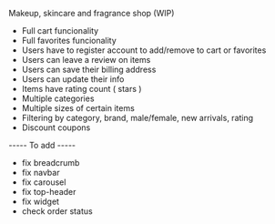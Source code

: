 Makeup, skincare and fragrance shop (WIP)

- Full cart funcionality
- Full favorites funcionality 
- Users have to register account to add/remove to cart or favorites
- Users can leave a review on items
- Users can save their billing address
- Users can update their info
- Items have rating count ( stars )
- Multiple categories
- Multiple sizes of certain items
- Filtering by category, brand, male/female, new arrivals, rating
- Discount coupons 

----- To add -----
- fix breadcrumb
- fix navbar
- fix carousel
- fix top-header
- fix widget 
- check order status